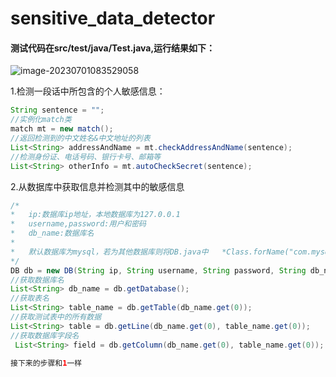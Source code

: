 # sensitive_data_detector

#### 测试代码在src/test/java/Test.java,运行结果如下：
![image-20230701083529058](https://github.com/yksCode/sensitive_data_detector/assets/48611034/c4f79551-1774-4c35-85e8-1ad22569c8d7)


1.检测一段话中所包含的个人敏感信息：

```java
String sentence = "";
//实例化match类
match mt = new match();
//返回检测到的中文姓名&中文地址的列表
List<String> addressAndName = mt.checkAddressAndName(sentence);
//检测身份证、电话号码、银行卡号、邮箱等
List<String> otherInfo = mt.autoCheckSecret(sentence);
```

2.从数据库中获取信息并检测其中的敏感信息

```java
/*
*	ip:数据库ip地址，本地数据库为127.0.0.1
*	username,password:用户和密码
*	db_name:数据库名
*	
*	默认数据库为mysql，若为其他数据库则将DB.java中	*Class.forName("com.mysql.cj.jdbc.Driver")修改为其他数据库。
*/
DB db = new DB(String ip, String username, String password, String db_name);
//获取数据库名
List<String> db_name = db.getDatabase();
//获取表名
List<String> table_name = db.getTable(db_name.get(0));
//获取测试表中的所有数据
List<String> table = db.getLine(db_name.get(0), table_name.get(0));
//获取数据库字段名
 List<String> field = db.getColumn(db_name.get(0), table_name.get(0));

接下来的步骤和1一样

```

